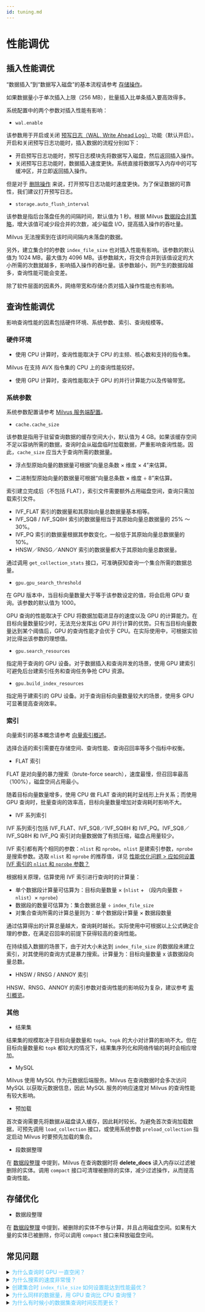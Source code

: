 ```yaml
---
id: tuning.md
---
```


# 性能调优

## 插入性能调优

<div class="alert note">
“数据插入”到“数据写入磁盘”的基本流程请参考 <a href="storage_operation.md">存储操作</a>。
</div>


如果数据量小于单次插入上限（256 MB），批量插入比单条插入要高效得多。

系统配置中的两个参数对插入性能有影响：

- `wal.enable`

该参数用于开启或关闭 [预写日志（WAL, Write Ahead Log）](write_ahead_log.md) 功能（默认开启）。开启和关闭预写日志功能时，插入数据的流程分别如下：

* 开启预写日志功能时，预写日志模块先将数据写入磁盘，然后返回插入操作。
* 关闭预写日志功能时，数据插入速度更快。系统直接将数据写入内存中的可写缓冲区，并立即返回插入操作。

但是对于 [删除操作](storage_operation.md#删除) 来说，打开预写日志功能时速度更快。为了保证数据的可靠性，我们建议打开预写日志。

- `storage.auto_flush_interval`

该参数是指后台落盘任务的间隔时间，默认值为 1 秒。根据 Milvus [数据段合并策略](storage_operation.md#数据合并)，增大该值可减少段合并的次数，减少磁盘 I/O，提高插入操作的吞吐量。

<div class="alert note">
Milvus 无法搜索到在该时间间隔内未落盘的数据。
</div>

另外，建立集合时的参数 `index_file_size` 也对插入性能有影响。该参数的默认值为 1024 MB，最大值为 4096 MB。该参数越大，将文件合并到该值设定的大小所需的次数就越多，影响插入操作的吞吐量。该参数越小，则产生的数据段越多，查询性能可能会变差。

除了软件层面的因素外，网络带宽和存储介质对插入操作性能也有影响。

## 查询性能调优

影响查询性能的因素包括硬件环境、系统参数、索引、查询规模等。

### 硬件环境

- 使用 CPU 计算时，查询性能取决于 CPU 的主频、核心数和支持的指令集。

<div class="alert note">
Milvus 在支持 AVX 指令集的 CPU 上的查询性能较好。
</div>

- 使用 GPU 计算时，查询性能取决于 GPU 的并行计算能力以及传输带宽。

### 系统参数

<div class="alert note">
系统参数配置请参考 <a href="configuration.md">Milvus 服务端配置</a>。
</div>

- `cache.cache_size`

该参数是指用于驻留查询数据的缓存空间大小，默认值为 4 GB。如果该缓存空间不足以容纳所需的数据，查询时会从磁盘临时加载数据，严重影响查询性能。因此，`cache_size` 应当大于查询所需的数据量。

- 浮点型原始向量的数据量可根据“向量总条数 × 维度 × 4”来估算。

- 二进制型原始向量的数据量可根据“向量总条数 × 维度 ÷ 8”来估算。

索引建立完成后（不包括 FLAT），索引文件需要额外占用磁盘空间，查询只需加载索引文件。

* IVF_FLAT 索引的数据量和其原始向量总数据量基本相等。
* IVF\_SQ8 / IVF\_SQ8H 索引的数据量相当于其原始向量总数据量的 25% ～ 30%。
* IVF_PQ 索引的数据量根据其参数变化，一般低于其原始向量总数据量的 10%。
* HNSW／RNSG／ANNOY 索引的数据量都大于其原始向量总数据量。

<div class="alert note">
通过调用 <code>get_collection_stats</code> 接口，可准确获知查询一个集合所需的数据总量。
</div>

- `gpu.gpu_search_threshold`

在 GPU 版本中，当目标向量数量大于等于该参数设定的值，将会启用 GPU 查询。该参数的默认值为 1000。

GPU 查询的性能取决于 CPU 将数据加载进显存的速度以及 GPU 的计算能力。在目标向量数量较少时，无法充分发挥出 GPU 并行计算的优势。只有当目标向量数量达到某个阈值后，GPU 的查询性能才会优于 CPU。在实际使用中，可根据实验对比得出该参数的理想值。

- `gpu.search_resources`

指定用于查询的 GPU 设备。对于数据插入和查询并发的场景，使用 GPU 建索引可避免后台建索引任务和查询任务争抢 CPU 资源。

- `gpu.build_index_resources`

指定用于建索引的 GPU 设备。对于查询目标向量数量较大的场景，使用多 GPU 可显著提高查询效率。

### 索引

<div class="alert note">
向量索引的基本概念请参考 <a href="index_overview.md">向量索引概述</a>。
</div>

选择合适的索引需要在存储空间、查询性能、查询召回率等多个指标中权衡。

- FLAT 索引

FLAT 是对向量的暴力搜索（brute-force search），速度最慢，但召回率最高（100%），磁盘空间占用最小。

随着目标向量数量增多，使用 CPU 做 FLAT 查询的耗时呈线形上升关系；而使用 GPU 查询时，批量查询的效率高，目标向量数量增加对查询耗时影响不大。

- IVF 系列索引

IVF 系列索引包括 IVF\_FLAT、IVF\_SQ8／IVF\_SQ8H 和 IVF\_PQ。IVF\_SQ8／IVF\_SQ8H 和 IVF_PQ 索引对向量数据做了有损压缩，磁盘占用量较少。

IVF 索引都有两个相同的参数：`nlist` 和 `nprobe`。`nlist` 是建索引参数，`nprobe` 是搜索参数。选取 `nlist` 和 `nprobe` 的推荐值，详见 [性能优化问题 > 应如何设置 IVF 索引的 <code>nlist</code> 和 <code>nprobe</code> 参数？](performance_faq.md#4)

根据相关原理，估算使用 IVF 索引进行查询时的计算量：

* 单个数据段计算量可估算为：目标向量数量 × (`nlist` + （段内向量数 ÷ `nlist`）× `nprobe`)
* 数据段的数量可估算为：集合数据总量 ÷ `index_file_size`
* 对集合查询所需的计算总量则为：单个数据段计算量 × 数据段数量 

通过估算得出的计算总量越大，查询耗时越长。实际使用中可根据以上公式确定合理的参数，在满足召回率的前提下获得较高的查询性能。

<div class="alert note">
在持续插入数据的场景下，由于对大小未达到 <code>index_file_size</code> 的数据段未建立索引，对其使用的查询方式是暴力搜索。计算量为：目标向量数量 x 该数据段向量总数。
</div>

- HNSW / RNSG / ANNOY 索引

HNSW、RNSG、ANNOY 的索引参数对查询性能的影响较为复杂，建议参考 [索引概览](index.md#索引概览)。

### 其他

- 结果集

结果集的规模取决于目标向量数量和 `topk`。`topk` 的大小对计算的影响不大。但在目标向量数量和 `topk` 都较大的情况下，结果集序列化和网络传输的耗时会相应增加。

- MySQL

Milvus 使用 MySQL 作为元数据后端服务。Milvus 在查询数据时会多次访问 MySQL 以获取元数据信息，因此 MySQL 服务的响应速度对 Milvus 的查询性能有较大影响。

- 预加载

首次查询需要先将数据从磁盘读入缓存，因此耗时较长。为避免首次查询加载数据，可预先调用 `load_collection` 接口，或使用系统参数  `preload_collection` 指定启动 Milvus 时要预先加载的集合。

- 段数据整理

在 [数据段整理](storage_operation.md#数据段整理) 中提到，Milvus 在查询数据时将 **delete_docs** 读入内存以过滤被删除的实体。调用 `compact` 接口可清理被删除的实体，减少过滤操作，从而提高查询性能。

## 存储优化

- 数据段整理

在 [数据段整理](storage_operation.md#数据段整理) 中提到，被删除的实体不参与计算，并且占用磁盘空间。如果有大量的实体已被删除，你可以调用 `compact` 接口来释放磁盘空间。


## 常见问题

<details>
<summary><font color="#4fc4f9">为什么查询时 GPU 一直空闲？</font></summary>
{{fragments/faq_gpu_idle.md}}
</details>
<details>
<summary><font color="#4fc4f9">为什么搜索的速度非常慢？</font></summary>
{{fragments/faq_search_slow.md}}
</details>
<details>
<summary><font color="#4fc4f9">创建集合时 <code>index_file_size</code> 如何设置能达到性能最优？</font></summary>
{{fragments/faq_index_file_size_best_practice.md}}
</details>
<details>
<summary><font color="#4fc4f9">为什么同样的数据量，用 GPU 查询比 CPU 查询慢？</font></summary>
{{fragments/faq_gpu_search_slow.md}}
</details>
<details>
<summary><font color="#4fc4f9">为什么有时候小的数据集查询时间反而更长？</font></summary>
{{fragments/faq_search_time_small_dataset.md}}
</details>
